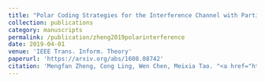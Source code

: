```yaml
---
title: "Polar Coding Strategies for the Interference Channel with Partial-Joint Decoding"
collection: publications
category: manuscripts
permalink: /publication/zheng2019polarinterference
date: 2019-04-01
venue: 'IEEE Trans. Inform. Theory'
paperurl: 'https://arxiv.org/abs/1608.08742'
citation: 'Mengfan Zheng, Cong Ling, Wen Chen, Meixia Tao. "<a href="https://arxiv.org/abs/1608.08742">Polar Coding Strategies for the Interference Channel with Partial-Joint Decoding</a>", <i>IEEE Trans. Inform. Theory</i>, vol. 65, pp. 1973-1993, Apr. 2019.'
---
```

